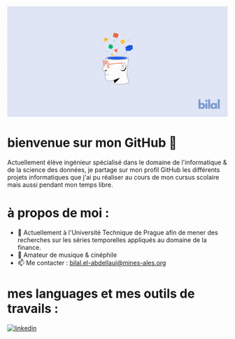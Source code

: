 ![](https://github.com/bil-ela/bil-ela/blob/main/Bilal.png)

# bienvenue sur mon GitHub 📍

Actuellement élève ingénieur spécialisé dans le domaine de l'informatique & de la science des données, je partage sur mon profil GitHub les différents projets informatiques que j'ai pu réaliser au cours de mon cursus scolaire mais aussi pendant mon temps libre.

# à propos de moi :

- 🔭 Actuellement à l'Université Technique de Prague afin de mener des recherches sur les séries temporelles appliqués au domaine de la finance. 
- 🎵 Amateur de musique & cinéphile
- 📫 Me contacter : bilal.el-abdellaui@mines-ales.org 


# mes languages et mes outils de travails :




[<img src='https://cdn.jsdelivr.net/npm/simple-icons@3.0.1/icons/linkedin.svg' alt='linkedin' height='40'>](https://www.linkedin.com/in/https://www.linkedin.com/in/bilal-el-abdellaoui-277287218//)  


